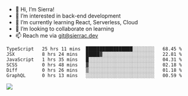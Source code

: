 - 👋 Hi, I’m Sierra!
- 👀 I’m interested in back-end development
- 🌱 I’m currently learning React, Serverless, Cloud
- 💞️ I’m looking to collaborate on learning
- 📫 Reach me via git@sierrac.dev

<!--START_SECTION:waka-->

```text
TypeScript   25 hrs 11 mins  █████████████████░░░░░░░░   68.45 %
JSX          8 hrs 24 mins   █████▓░░░░░░░░░░░░░░░░░░░   22.81 %
JavaScript   1 hrs 35 mins   █░░░░░░░░░░░░░░░░░░░░░░░░   04.31 %
SCSS         0 hrs 48 mins   ▓░░░░░░░░░░░░░░░░░░░░░░░░   02.18 %
Diff         0 hrs 26 mins   ▒░░░░░░░░░░░░░░░░░░░░░░░░   01.18 %
GraphQL      0 hrs 13 mins   ░░░░░░░░░░░░░░░░░░░░░░░░░   00.59 %
```

<!--END_SECTION:waka-->


![](https://hit.yhype.me/github/profile?user_id=7351311)
